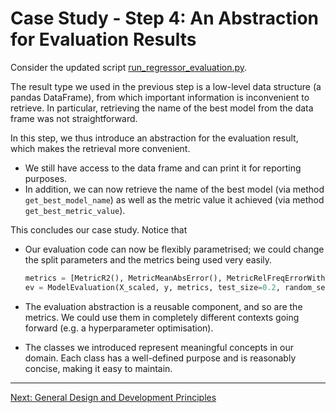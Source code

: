 # Case Study - Step 4: An Abstraction for Evaluation Results

Consider the updated script [run_regressor_evaluation.py](run_regressor_evaluation.py).

The result type we used in the previous step is a low-level data structure (a pandas DataFrame),
from which important information is inconvenient to retrieve. In particular, retrieving the name
of the best model from the data frame was not straightforward.

In this step, we thus introduce an abstraction for the evaluation result, which makes the retrieval more convenient.

  * We still have access to the data frame and can print it for reporting purposes.
  * In addition, we can now retrieve the name of the best model (via method `get_best_model_name`) as well as the metric value it achieved (via method `get_best_metric_value`). 

This concludes our case study.
Notice that 
  * Our evaluation code can now be flexibly parametrised; we could change the split parameters and the metrics being used very easily.

    ```python
    metrics = [MetricR2(), MetricMeanAbsError(), MetricRelFreqErrorWithin(10)]
    ev = ModelEvaluation(X_scaled, y, metrics, test_size=0.2, random_seed=23)
    ```

  * The evaluation abstraction is a reusable component, and so are the metrics. We could use them in completely different contexts going forward (e.g. a hyperparameter optimisation).
  * The classes we introduced represent meaningful concepts in our domain.
    Each class has a well-defined purpose and is reasonably concise, making it easy to maintain.


<hr>

[Next: General Design and Development Principles](../03-general-principles/README.md)

